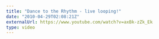 ```yaml
---
title: "Dance to the Rhythm - live looping!"
date: "2010-04-29T02:08:21Z"
externalUrl: https://www.youtube.com/watch?v=axBk-zZk_Ek
type: video
---
```

